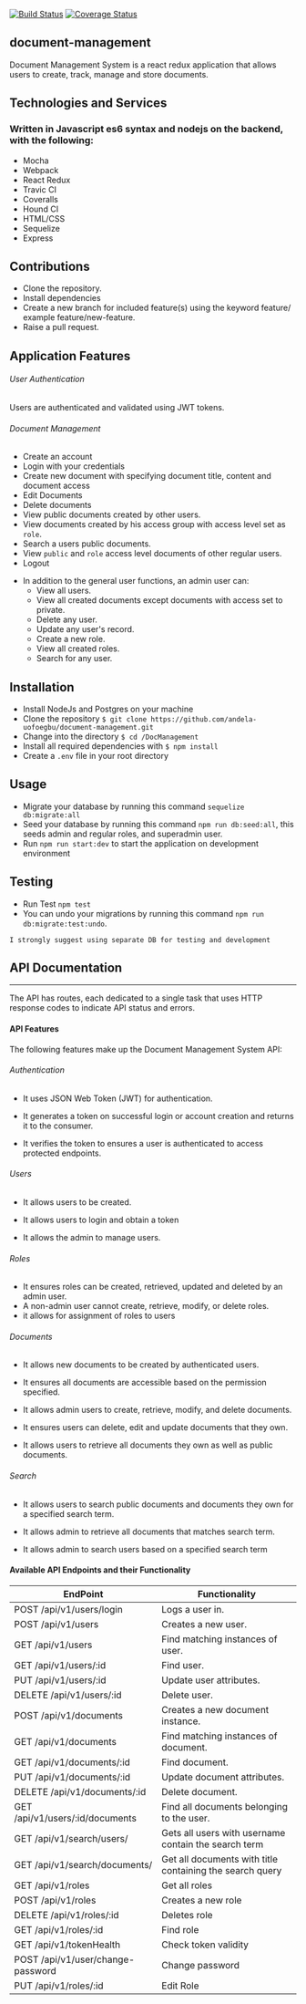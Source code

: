 [![Build Status](https://travis-ci.org/andela-uofoegbu/document-management.svg?branch=develop)](https://travis-ci.org/andela-uofoegbu/document-management.svg?branch=develop)
[![Coverage Status](https://coveralls.io/repos/github/andela-uofoegbu/invertindex/badge.svg?branch=develop)](https://coveralls.io/github/andela-uofoegbu/document-management?branch=develop)

## document-management
Document Management System is a react redux application that allows users to create, track, manage and store documents.

## Technologies and Services

### Written in Javascript es6 syntax and nodejs on the backend, with the following:

* Mocha
* Webpack
* React Redux
* Travic CI
* Coveralls
* Hound CI
* HTML/CSS
* Sequelize
* Express


## Contributions

* Clone the repository.
* Install dependencies
* Create a new branch for included feature(s) using the keyword feature/ example feature/new-feature.
* Raise a pull request.

## Application Features
###### User Authentication
Users are authenticated and validated using JWT tokens. 

###### Document Management
*   Create an account
*   Login with your credentials
*   Create new document with specifying document title, content and document access
*   Edit Documents
*   Delete documents
*   View public documents created by other users.
*   View documents created by his access group with access level set as `role`.
*   Search a users public documents.
*   View `public` and `role` access level documents of other regular users.
*   Logout

-   In addition to the general user functions, an admin user can:
    -   View all users.
    -   View all created documents except documents with access set to private.
    -   Delete any user.
    -   Update any user's record.
    -   Create a new role.
    -   View all created roles.
    -   Search for any user.

## Installation
-   Install NodeJs and Postgres on your machine
-   Clone the repository `$ git clone https://github.com/andela-uofoegbu/document-management.git`
-   Change into the directory `$ cd /DocManagement`
-   Install all required dependencies with `$ npm install`
-   Create a `.env` file in your root directory

## Usage
-   Migrate your database by running this command `sequelize  db:migrate:all`
-   Seed your database by running this command `npm run db:seed:all`, this seeds admin and regular roles, and superadmin user.
-   Run `npm run start:dev` to start the application on development environment

## Testing
-   Run Test `npm test`
-   You can undo your migrations by running this command `npm run db:migrate:test:undo`.

` I strongly suggest using separate DB for testing and development `

## API Documentation
-----
The API has routes, each dedicated to a single task that uses HTTP response codes to indicate API status and errors.
#### API Features

The following features make up the Document Management System API:

###### Authentication
-   It uses JSON Web Token (JWT) for authentication.  

-   It generates a token on successful login or account creation and returns it to the consumer.  

-   It verifies the token to ensures a user is authenticated to access protected endpoints.

###### Users

-   It allows users to be created.  

-   It allows users to login and obtain a token  

-   It allows the admin to manage users.

###### Roles

-   It ensures roles can be created, retrieved, updated and deleted by an admin user.
-   A non-admin user cannot create, retrieve, modify, or delete roles.  
-   it allows for assignment of roles to users

###### Documents

-   It allows new documents to be created by authenticated users.  

-   It ensures all documents are accessible based on the permission specified.  

-   It allows admin users to create, retrieve, modify, and delete documents.


-   It ensures users can delete, edit and update documents that they own.  

-   It allows users to retrieve all documents they own as well as public documents.

###### Search

-   It allows users to search public documents and documents they own for a specified search term.

-   It allows admin to retrieve all documents that matches search term.

-   It allows admin to search users based on a specified search term

#### Available API Endpoints and their Functionality

EndPoint                         |   Functionality
---------------------------------|------------------------
POST /api/v1/users/login         |   Logs a user in.
POST /api/v1/users               |   Creates a new user.
GET /api/v1/users                |   Find matching instances of user.
GET /api/v1/users/:id            |   Find user.
PUT /api/v1/users/:id            |   Update user attributes.
DELETE /api/v1/users/:id         |   Delete user.
POST /api/v1/documents           |   Creates a new document instance.
GET /api/v1/documents            |   Find matching instances of document.
GET /api/v1/documents/:id        |   Find document.
PUT /api/v1/documents/:id        |   Update document attributes.
DELETE /api/v1/documents/:id     |   Delete document.
GET /api/v1/users/:id/documents  |   Find all documents belonging to the user.
GET /api/v1/search/users/        |   Gets all users with username contain the search term
GET /api/v1/search/documents/    |   Get all documents with title containing the search query
GET /api/v1/roles                |   Get all roles
POST /api/v1/roles               |   Creates a new role
DELETE /api/v1/roles/:id         |   Deletes role
GET /api/v1/roles/:id            |   Find role
GET /api/v1/tokenHealth          |   Check token validity
POST /api/v1/user/change-password|   Change password
PUT /api/v1/roles/:id            |   Edit Role
